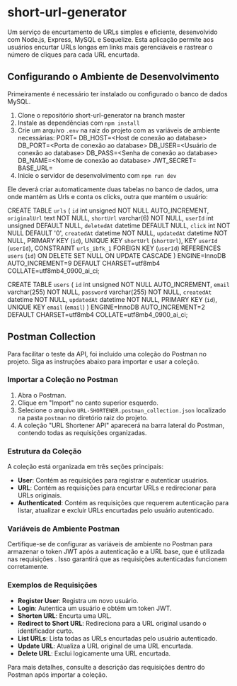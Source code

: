 # short-url-generator
Um serviço de encurtamento de URLs simples e eficiente, desenvolvido com Node.js, Express, MySQL e Sequelize. Esta aplicação permite aos usuários encurtar URLs longas em links mais gerenciáveis e rastrear o número de cliques para cada URL encurtada.

## Configurando o Ambiente de Desenvolvimento

Primeiramente é necessário ter instalado ou configurado o banco de dados MySQL.

1. Clone o repositório short-url-generator na branch master
2. Instale as dependências com `npm install`
3. Crie um arquivo `.env` na raiz do projeto com as variáveis de ambiente necessárias:
    PORT=<Porta que o servidor deve rodar>
    DB_HOST=<Host de conexão ao database>
    DB_PORT=<Porta de conexão ao database>
    DB_USER=<Usuário de conexão ao database>
    DB_PASS=<Senha de conexão ao database>
    DB_NAME=<Nome de conexão ao database>
    JWT_SECRET=<Chave secreta do JWT>
    BASE_URL=<URL base do sistema>
4. Inicie o servidor de desenvolvimento com `npm run dev`

Ele deverá criar automaticamente duas tabelas no banco de dados, uma onde mantém as Urls
e conta os clicks, outra que mantém o usuário:

CREATE TABLE `urls` (
  `id` int unsigned NOT NULL AUTO_INCREMENT,
  `originalUrl` text NOT NULL,
  `shortUrl` varchar(6) NOT NULL,
  `userId` int unsigned DEFAULT NULL,
  `deletedAt` datetime DEFAULT NULL,
  `click` int NOT NULL DEFAULT '0',
  `createdAt` datetime NOT NULL,
  `updatedAt` datetime NOT NULL,
  PRIMARY KEY (`id`),
  UNIQUE KEY `shortUrl` (`shortUrl`),
  KEY `userId` (`userId`),
  CONSTRAINT `urls_ibfk_1` FOREIGN KEY (`userId`) REFERENCES `users` (`id`) ON DELETE SET NULL ON UPDATE CASCADE
) ENGINE=InnoDB AUTO_INCREMENT=9 DEFAULT CHARSET=utf8mb4 COLLATE=utf8mb4_0900_ai_ci;

CREATE TABLE `users` (
  `id` int unsigned NOT NULL AUTO_INCREMENT,
  `email` varchar(255) NOT NULL,
  `password` varchar(255) NOT NULL,
  `createdAt` datetime NOT NULL,
  `updatedAt` datetime NOT NULL,
  PRIMARY KEY (`id`),
  UNIQUE KEY `email` (`email`)
) ENGINE=InnoDB AUTO_INCREMENT=2 DEFAULT CHARSET=utf8mb4 COLLATE=utf8mb4_0900_ai_ci;

## Postman Collection

Para facilitar o teste da API, foi incluído uma coleção do Postman no projeto. Siga as instruções abaixo para importar e usar a coleção.

### Importar a Coleção no Postman

1. Abra o Postman.
2. Clique em "Import" no canto superior esquerdo.
3. Selecione o arquivo `URL-SHORTENER.postman_collection.json` localizado na pasta `postman` no diretório raiz do projeto.
4. A coleção "URL Shortener API" aparecerá na barra lateral do Postman, contendo todas as requisições organizadas.

### Estrutura da Coleção

A coleção está organizada em três seções principais:

- **User**: Contém as requisições para registrar e autenticar usuários.
- **URL**: Contém as requisições para encurtar URLs e redirecionar para URLs originais.
- **Authenticated**: Contém as requisições que requerem autenticação para listar, atualizar e excluir URLs encurtadas pelo usuário autenticado.

### Variáveis de Ambiente Postman

Certifique-se de configurar as variáveis de ambiente no Postman para armazenar o token JWT após a autenticação e a URL base, que é utilizada nas requisições . Isso garantirá que as requisições autenticadas funcionem corretamente.

### Exemplos de Requisições

- **Register User**: Registra um novo usuário.
- **Login**: Autentica um usuário e obtém um token JWT.
- **Shorten URL**: Encurta uma URL.
- **Redirect to Short URL**: Redireciona para a URL original usando o identificador curto.
- **List URLs**: Lista todas as URLs encurtadas pelo usuário autenticado.
- **Update URL**: Atualiza a URL original de uma URL encurtada.
- **Delete URL**: Exclui logicamente uma URL encurtada.

Para mais detalhes, consulte a descrição das requisições dentro do Postman após importar a coleção.

